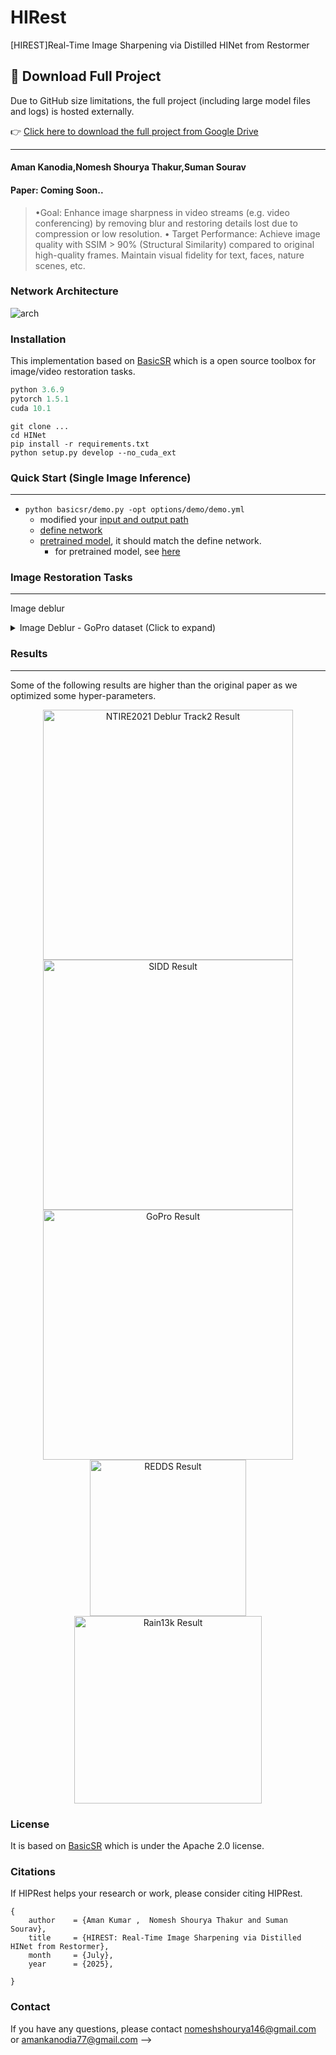 # HIRest
[HIREST]Real-Time Image Sharpening via Distilled HINet from Restormer


## 🔗 Download Full Project

Due to GitHub size limitations, the full project (including large model files and logs) is hosted externally.

👉 [Click here to download the full project from Google Drive](https://drive.google.com/drive/folders/1nl_JCtxhQ8Rdi8N_oydG-p1cvAoGgSH2?usp=sharing)

---
#### Aman Kanodia,Nomesh Shourya Thakur,Suman Sourav
#### Paper: Coming Soon..
>•Goal: Enhance image sharpness in video streams (e.g. video conferencing) by removing blur and restoring details lost due to compression or low resolution. 
•	Target Performance: Achieve image quality with SSIM > 90% (Structural Similarity) compared to original high-quality frames. Maintain visual fidelity for text, faces, nature scenes, etc. 

### Network Architecture
<img src="figures/pipeline.png" alt="arch" style="zoom:100%;" />


### Installation

This implementation based on [BasicSR](https://github.com/xinntao/BasicSR) which is a open source toolbox for image/video restoration tasks. 

```python
python 3.6.9
pytorch 1.5.1
cuda 10.1
```



```
git clone ...
cd HINet
pip install -r requirements.txt
python setup.py develop --no_cuda_ext
```

### Quick Start (Single Image Inference)
---

* ```python basicsr/demo.py -opt options/demo/demo.yml```
  * modified your [input and output path](https://github.com/megvii-model/HINet/blob/main/options/demo/demo.yml#L16-L17)
  * [define network](https://github.com/megvii-model/HINet/blob/main/options/demo/demo.yml#L20-L24)
  * [pretrained model](https://github.com/megvii-model/HINet/blob/main/options/demo/demo.yml#L28), it should match the define network.
     * for pretrained model, see [here](https://drive.google.com/drive/folders/1-XhXFHy0G7-ja45hT1r7EEpEqbCJpxBs)

### Image Restoration Tasks
---

Image deblur

<details>
  <summary>Image Deblur - GoPro dataset (Click to expand) </summary>

* prepare data

  * ```mkdir ./datasets/GoPro ```
  
  * download the [train](https://drive.google.com/drive/folders/1AsgIP9_X0bg0olu2-1N6karm2x15cJWE) set in ./datasets/GoPro/train and [test](https://drive.google.com/drive/folders/1a2qKfXWpNuTGOm2-Jex8kfNSzYJLbqkf) set in ./datasets/GoPro/test 
  * it should be like:
  
    ```bash
    ./datasets/
    ./datasets/GoPro/
    ./datasets/GoPro/train/
    ./datasets/GoPro/train/input/
    ./datasets/GoPro/train/target/
    ./datasets/GoPro/test/
    ./datasets/GoPro/test/input/
    ./datasets/GoPro/test/target/
    ```
  
  * ```python scripts/data_preparation/gopro.py```
  
    * crop the train image pairs to 512x512 patches.


* eval
  * download [pretrained model](https://drive.google.com/drive/folders/1-XhXFHy0G7-ja45hT1r7EEpEqbCJpxBs) to ./experiments/pretrained_models/HINet-GoPro.pth
  * ```python basicsr/test.py -opt options/test/GoPro/HINet-GoPro.yml  ```
  
* train

  * ```python -m torch.distributed.launch --nproc_per_node=8 --master_port=4321 basicsr/train.py -opt options/train/GoPro/HINet.yml --launcher pytorch```

</details>




### Results

---
Some of the following results are higher than the original paper as we optimized some hyper-parameters.


<div align="center">
<img src="./figures/NTIRE2021%20Deblur%20Track2%20Result.jpg" height="400px" alt="NTIRE2021 Deblur Track2 Result"><img src="./figures/SIDD%20Result.jpg" height="400px" alt="SIDD Result"><img src="./figures/GoPro%20Result.jpg" height="400px" alt="GoPro Result" >
</div>


<div align="center">
<img src="./figures/REDS%20Result.jpg" height="250px" alt="REDDS Result"><img src="./figures/Rain13k%20Result.jpg" height="300px" alt="Rain13k Result">
</div>



### License

 It is based on [BasicSR](https://github.com/xinntao/BasicSR) which is under the Apache 2.0 license.


### Citations

If HIPRest helps your research or work, please consider citing HIPRest.
```
{
    author    = {Aman Kumar ,  Nomesh Shourya Thakur and Suman Sourav},
    title     = {HIREST: Real-Time Image Sharpening via Distilled HINet from Restormer},
    month     = {July},
    year      = {2025},
    
}
```

### Contact
If you have any questions, please contact nomeshshourya146@gmail.com or amankanodia77@gmail.com -->
